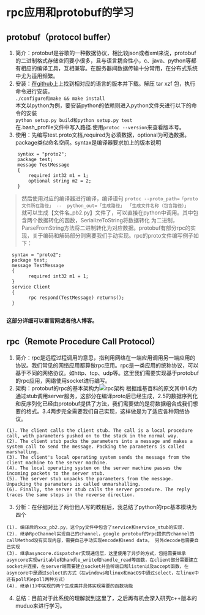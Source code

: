 # rpc应用和protobuf的学习

## protobuf（protocol buffer）
1. 简介：protobuf是谷歌的一种数据协议，相比较json或者xml来说，protobuf的二进制格式存储空间要小很多，且与语言耦合性小，c、java、python等都有相应的编译工具，互相兼容。在服务器间数据传输十分常用，在分布式系统中尤为适用频繁。
2. 安装：[在github上](https://github.com/google/protobuf/)上找到相对应的语言的版本并下载。解压 tar xzf 包，执行命令进行安装。</br>```./configure和make && make install``` </br>本文以python为例，要安装python的依赖则进入python文件夹进行以下的命令的安装</br>```python setup.py build和python setup.py test```</br>在.bash_profile文件中写入路径.使用```protoc --version```来查看版本号。
3. 使用：先编写test.proto文档,required为必填数据，optional为可选数据。package类似命名空间。syntax是编译器要求加上的版本说明</br>
    
``` 
    syntax = "proto2";
    package test;
    message TestMessage
    {
        required int32 m1 = 1;
        optional string m2 = 2;
    }

``` 
> 然后使用对应的编译器进行编译，编译语句
`protoc --proto_path=「proto文件所在路径」 --  python_out=「生成路径」 「生成文件名称（包含路径）」`    
就可以生成【文件名_pb2.py】文件了，可以直接在python中调用。其中包含两个数据转化的函数，SerializeToString将数据转化  为二进制，ParseFromString方法将二进制转化为对应数据。protobuf有部分rpc的实现，关于编码和解码部分则需要我们手动实现。rpc的proto文件编写例子如下：

```  
  syntax = "proto2";
  package test;
  message TestMessage
  {
        required int32 m1 = 1;
  }
  service Client
  {
        rpc respond(TestMessage) returns();
  }
  
```
**这部分详细可以看官网或者他人博客。**
## rpc（Remote Procedure Call Protocol）
1. 简介：rpc是远程过程调用的意思，指利用网络在一端应用调用另一端应用的协议。我们常见的网络应用都算做rpc应用。rpc是一类应用的统称协议，可以基于不同的网络协议。如http、tcp、udp等。这里我们需要实现基于protobuf的rpc应用，网络使用socket进行编写。
2. 架构：protobuf的rpc的基本架构为![rpc架构](./rpc_base.jpg)
根据维基百科的原文其中1.6为通过stub调用server服务，这部分在编译proto后已经生成，2.5的数据序列化和反序列化已经由protobuf提供了方法，我们需要做的是将数据组合成我们想要的格式。3.4两步完全需要我们自己实现，这样做是为了适应各种网络协议。

```
(1). The client calls the client stub. The call is a local procedure call, with parameters pushed on to the stack in the normal way.
(2). The client stub packs the parameters into a message and makes a system call to send the message. Packing the parameters is called marshalling.
(3). The client's local operating system sends the message from the client machine to the server machine.
(4). The local operating system on the server machine passes the incoming packets to the server stub.
(5). The server stub unpacks the parameters from the message. Unpacking the parameters is called unmarshalling.
(6). Finally, the server stub calls the server procedure. The reply traces the same steps in the reverse direction.

```
3. 分析：在仔细对比了两份他人写的教程后，我总结了python的rpc基本模块为四个</br>

```
(1). 编译后的xxx_pb2.py，这个py文件中包含了service和service_stub的实现.
(2). 继承RpcChannel实现自己的channel，google protobuf的rpc提供的channel的callMethod没有实现内容，需要自己手动实现encode和send data， 另外decode也需要自己实现
(3). 继承asyncore.dispatcher实现通信层，这里使用了异步的方式，包括需要继承asyncore实现writable和handle_write和handle_read等函数，在client部分需要建立socket并连接，在server端需要建立socket并监听端口和listen以及accept函数，在asyncore中是通过select的方式（在windows和linux和macOS中通过select，在linux中还有poll和epoll两种方式） 
(4). 继承(1)中实现的两个生成类并具体实现需要的函数功能
```
4. 总结：目前对于此系统的理解就到这里了，之后再有机会深入研究c++版本的muduo来进行学习。

